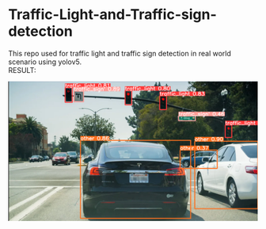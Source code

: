 # Traffic-Light-and-Traffic-sign-detection
This repo used for traffic light and traffic sign detection in real world scenario using yolov5.<br />
RESULT:<br />

<img src="https://github.com/Ankit-k786/Traffic-Light-and-Traffic-sign-detection/blob/main/Screenshot%20from%202023-03-22%2021-43-28.png" width="512"/>


